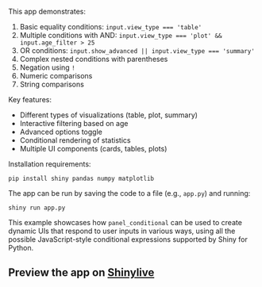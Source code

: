 This app demonstrates:

1. Basic equality conditions: `input.view_type === 'table'`
2. Multiple conditions with AND: `input.view_type === 'plot' && input.age_filter > 25`
3. OR conditions: `input.show_advanced || input.view_type === 'summary'`
4. Complex nested conditions with parentheses
5. Negation using `!`
6. Numeric comparisons
7. String comparisons

Key features:
- Different types of visualizations (table, plot, summary)
- Interactive filtering based on age
- Advanced options toggle
- Conditional rendering of statistics
- Multiple UI components (cards, tables, plots)

Installation requirements:
```
pip install shiny pandas numpy matplotlib
```

The app can be run by saving the code to a file (e.g., `app.py`) and running:
```
shiny run app.py
```

This example showcases how `panel_conditional` can be used to create dynamic UIs that respond to user inputs in various ways, using all the possible JavaScript-style conditional expressions supported by Shiny for Python.
## Preview the app on [Shinylive](https://shinylive.io/py/app/#h=0&code=NobwRAdghgtgpmAXAAjFADugdOgnmAGlQGMB7CAFzkqVQDMAnUmZAZwAsBLCXZTmdKQYVkDOFGIVOANzgAdCI2ZsuPLHAAe6Ma1Z8BQkd3QBXCkROciYiABM4DBf0HDk6KHah6vb204OuECYCvD4Q6P4uIjBQFOgANqQU8ZwARji4CUnIPgkUCgoAxMgAyrAJcMi2sVAKtnTIALy+WAAiNQBiDLBwABQgCshDyHKQPaMowKMAUqTsEKNEMx7yhCNgAEKkqYvrAIIpxKsAugSDw6NQAOarkwBMAKxEAMwADC9PyAAsr6fnQ6NWGQxBNkMAAByfACc72QAHZoQ9jgoAL4ASgKQU4OGucAA+qR0BRWL0pMk4I1RgAFFbxZAAYXItk4UnIUDprTgMFIuzonHi8SgqXiFIAKgwTHAMQsIAB3FnsZCWLCC3CkMx41iceypKAMXpoxD-ZDyiiK5VanV6g1GiDDe1K7HGDXdZmkPGpMwUcgk40Oi5gaScOCyvEUTKrM52-0O0YlOAiyTIABqwdliz9MeI7FInCOrEaUzAFCFIt2oyy+TWgOCMQYuFGyOj-ulMZGzYdyudFE1KXs+suNzxfPiVEc1bAHX5Y+QqV4exu5Y7bZXQxg3Ead1hMQ0jS+n2k7MljTerZjmaGXfCGuzcGIAGtUqQNL1ATnQ1BbIeIEc-BOSu+yB7F+Hi-sgADyRKcD6ozSkUyAbF4ebIGQdgstBdq6qwcC2Mg5CiJ+0Gzl6+HYYmrIyqa5rYu4EAJniqHMhR7KvmA3ZYEGIZhhGTSNM0ADkJbCnA-Gwba9rKuwzyse0JbIKKpaVKmIawcaAACNj9lg1QlsO3TwMa9gNBwpChkJIo2heohwBQJgMHa9TAI5-G4vxxzIAAPM07G4sO04OAaTbwQAsiYo6cBUKFMuhPpRTAqTcDhJoKkBAByrQKFRjo4nR8QMdFzHxKx7GcWZPF8QJlb8cgABkNV8NeFBYL5I4zgAfMgjxicaknSdSiQiMpsrIL0C6VB1jwYmAZ5DBp1BaZWhlwMZ754pWlnLsMrUODheL1E0VR0E5R0uTcbmed5jXNUO236miTZtnyVxEFAGgHXkWCsCYqSViSM0Oq9n3ELEY69Ldu3Oa5pzIODth7SdQJCCJxz-fagPYT2GiCqkCa9PxY38ajwzozZeK4NjuP8SUwIiUTQxiLZ9kw5wVyYsUjJoRRs5eEl+G3g+T5vR4uEmFqEBXBBABKeHoA4sRCJlKXKrR9GMTF0BFaM7EmR+IE-klAA+BsNaYTWldxsu8QJX0wHWuCidN4nDL1rHAd+YGQRRej1SUtZ6g203GllyrAwwtgbW2c12A42k1Hp4ybUMRkqKZmp+-WEerszo47XD+3NI5kNne5Xkm2Y134rdgVWfaNt2+9thtJ0+l9AMicrvxwU2Qweb8ZM-GMiYlD8UQ+OyN0NxAWdo97OPuKlDTblRlnDr8cmR4iZMNdZyKEBg-5Yh53QaLLyvMZMEP4ew-DwCncjWDwB4BpEHcJ-b6uF92PvOeHzf-GI2INyD9xB7xPp1OmK4HpZ3RO-ayjM7R139mzBkzAKhvTVlzLKMAwpSEioSOW3oGCsEVmabKKs8oYIwixY0oxeglTTBbSoFVkD8SqrVeqPkboH2QB1U8yAjbrBoWAOhV1zbhktsw-+6d7bsLLk1HWeJPzuxwlNBQhoerYnYF8V2tgmJULpCUEsUhWBSGIMQwOHYo5aR0lAeOBkOzJwUSY2If0nb+mvvnQ6x1b5QwunIiufkf7V3bs44kDcm4li6D0fosCqZGM4CY3u-dgrcAXkjEeLDgqvTSYA0e1MkalAoLYTk0gl6xPXvESUfcwSwPtB4hGi9jgP24M-WpW0D4QwaekppO5WntzbJ-K+HSj63wAffEx4cwGv1gVA-0MD24MzsggoxxCZTFFSnAK4sQMJRU5hhEh1EcqqwKvo1iABCbWq0lGgRwt1Dsyo6z3lsKZPeow3lgCsgAKgAKLQGEiwgCpkgJ6w9lBH01VvRsDgJUbkYg2DxMSWYz5Qj3lwQgOs4IDhkJkAEHqBJfMTnkAOWQ2k+U9lsk1mxK6LVuHMLeHc+0wdsSh3DsQQUug8SUjAKkK4ABaFIVx2BVnUe3B5eonkvNYp8z5ABNdU-FZBQvIklM0lQjJQBwTkSet1kCHkqXAM50rYJgBREQcA0B4C0DAGIAAjpYMQ8BKCsCwBQDQFA1hgFQlQGgKAPkQBiHEAaKQdgQCCCEBQtFqirNgSa44QA)
